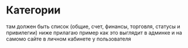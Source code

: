 # Категории

там должен быть список (общие, счет, финансы, торговля, статусы и привилегии) ниже прилагаю пример как это выглядит в админке и на самомо сайте в личном кабинете у пользователя
